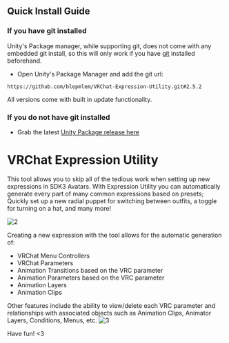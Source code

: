## Quick Install Guide
### If you have git installed
Unity's Package manager, while supporting git, does not come with any embedded git install, so this will only work if you have [git](https://git-scm.com/download/win) installed beforehand.
- Open Unity's Package Manager and add the git url:

```https://github.com/blepmlem/VRChat-Expression-Utility.git#2.5.2```

All versions come with built in update functionality.

### If you do not have git installed
- Grab the latest [Unity Package release here](https://github.com/blepmlem/VRChat-Expression-Utility/releases/download/2.5.2/VRC_Expression_Utility_2.5.2.unitypackage)

# VRChat Expression Utility
This tool allows you to skip all of the tedious work when setting up new expressions in SDK3 Avatars.
With Expression Utility you can automatically generate every part of many common expressions based on presets; Quickly set up a new radial puppet for switching between outfits, a toggle for turning on a hat, and many more! 

![2](https://user-images.githubusercontent.com/76069764/154315109-469405d8-64bd-4a7b-87de-13dfd915901b.png)

Creating a new expression with the tool allows for the automatic generation of:
- VRChat Menu Controllers
- VRChat Parameters
- Animation Transitions based on the VRC parameter
- Animation Parameters based on the VRC parameter
- Animation Layers
- Animation Clips

Other features include the ability to view/delete each VRC parameter and relationships with associated objects such as Animation Clips, Animator Layers, Conditions, Menus, etc.
![3](https://user-images.githubusercontent.com/76069764/154315141-d1f58aae-6322-46a1-9607-f5ac7ab25dce.png)

Have fun! <3
